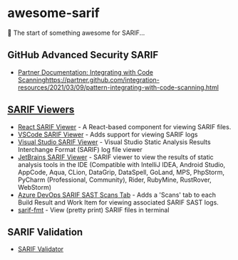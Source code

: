 # awesome-sarif
🚧 The start of something awesome for SARIF... 


## GitHub Advanced Security SARIF
- [Partner Documentation: Integrating with Code Scanning](https://partner.github.com/integration-resources/2021/03/09/pattern-integrating-with-code-scanning.html)https://partner.github.com/integration-resources/2021/03/09/pattern-integrating-with-code-scanning.html

## [SARIF Viewers](https://sarifweb.azurewebsites.net/#Viewers)
- [React SARIF Viewer](https://microsoft.github.io/sarif-web-component/) - A React-based component for viewing SARIF files.
- [VSCode SARIF Viewer](https://marketplace.visualstudio.com/items?itemName=MS-SarifVSCode.sarif-viewer) - Adds support for viewing SARIF logs
- [Visual Studio SARIF Viewer](https://marketplace.visualstudio.com/items?itemName=WDGIS.MicrosoftSarifViewer2022) - Visual Studio Static Analysis Results Interchange Format (SARIF) log file viewer
- [JetBrains SARIF Viewer](https://plugins.jetbrains.com/plugin/23159-sarif-viewer) - SARIF viewer to view the results of static analysis tools in the IDE (Compatible with IntelliJ IDEA, Android Studio, AppCode, Aqua, CLion, DataGrip, DataSpell, GoLand, MPS, PhpStorm, PyCharm (Professional, Community), Rider, RubyMine, RustRover, WebStorm)
- [Azure DevOps SARIF SAST Scans Tab](https://marketplace.visualstudio.com/items?itemName=sariftools.scans) - Adds a 'Scans' tab to each Build Result and Work Item for viewing associated SARIF SAST logs.
- [sarif-fmt](https://lib.rs/crates/sarif-fmt) - View (pretty print) SARIF files in terminal

## SARIF Validation
- [SARIF Validator](https://sarifweb.azurewebsites.net/Validation) 
